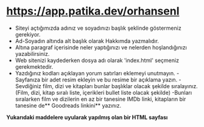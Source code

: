 # https://app.patika.dev/orhansenl
- Siteyi açtığımızda adınız ve soyadınızı başlık şeklinde göstermeniz gerekiyor.
- Ad-Soyadın altında alt başlık olarak Hakkımda yazmalıdır.
- Altına paragraf içerisinde neler yaptığınızı ve nelerden hoşlandığınızı yazabilirsiniz.
- Web sitenizi kaydederken dosya adı olarak 'index.html' seçmeniz gerekmektedir.
- Yazdığınız kodları açıklayan yorum satırları eklemeyi unutmayın.
-Sayfanıza bir adet resim ekleyin ve bu resime bir açıklama yazın.
-Sevdiğiniz film, dizi ve kitapları bunlar başlıklar olacak şekilde sıralayınız. (Film, dizi, kitap sıralı liste, içerikleri bullet liste olacak şekilde)
-Bunları sıralarken film ve dizilerin en az bir tanesine IMDb linki, kitapların bir tanesine de** Goodreads linkini** yazınız.

**Yukarıdaki maddelere uyularak yapılmış olan bir HTML sayfası**
